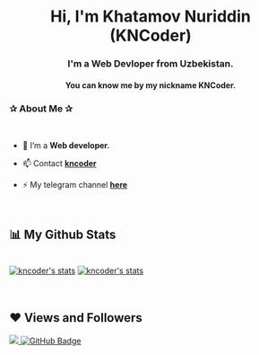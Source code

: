 <h1 align="center">Hi, I'm Khatamov Nuriddin (KNCoder)</h1>
<h3 align="center">I'm a Web Devloper from Uzbekistan.</h3>

<h4 align="center">You can know me by my nickname KNCoder.</h4>

<h3>✰ About Me ✰</h3> <br/>

- 🌱 I’m a **Web developer.**

- 📫 Contact **<a href="https://t.me/kncoder">kncoder</a>**

- ⚡ My telegram channel **[here](https://t.me/kncoderc)**

<br/>

## 📊 My Github Stats

  <br/>
    <a href="https://github.com/itkncoder/github-readme-stats"><img alt="kncoder's stats" src="https://github-readme-stats.vercel.app/api?username=itkncoder&show_icons=true&count_private=true&theme=react&hide_border=true&bg_color=0D1117" /></a>
  <a href="https://github.com/itkncoder/github-readme-stats"><img alt="kncoder's stats" src="https://github-readme-stats.vercel.app/api/top-langs/?username=itkncoder&langs_count=8&count_private=true&layout=compact&theme=react&hide_border=true&bg_color=0D1117" /></a>
  <br/>


<br/>
<br/>

</p>

## ❤ Views and Followers
<a href="https://github.com/Meghna-DAS/github-profile-views-counter">
    <img src="https://komarev.com/ghpvc/?username=itkncoder">
</a>
<a href="https://github.com/itkncoder?tab=followers"><img src="https://img.shields.io/github/followers/itkncoder?label=Followers&style=social" alt="GitHub Badge"></a>
